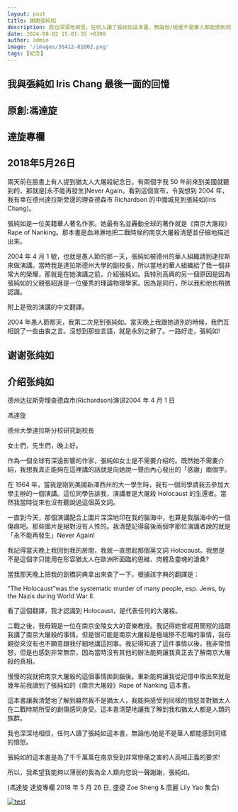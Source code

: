 ```yaml
---
layout: post
title: 謝謝張純如
description: 我也深深地相信，任何人讀了張純如這本書，無論他/她是不是華人都能感到同樣的憤怒。
date: 2024-08-02 15:01:35 +0300
author: admin
image: '/images/36412-81002.png'
tags: [紀念]
---
```

## 我與張純如 Iris Chang 最後一面的回憶

## 原創:馮達旋

## 達旋專欄

## 2018年5月26日

兩天前在臉書上有人提到猶太人大屠殺紀念日。有兩個字我 50 年前來到美國就聽到的，那就是[永不能再發生]Never Again。看到這個宣布，令我想到 2004 年，我有幸在德州達拉斯旁邊的理查德森市 Richardson 的中國城見到張純如(Iris Chang)。

張純如是一位美籍華人著名作家。她最有名並轟動全球的著作就是《南京大屠殺》Rape of Nanking。那本書是血淋淋地把二戰時候的南京大屠殺清楚並仔細地描述出來。

2004 年 4 月 1 號，也就是愚人節的那一天，張純如被德州的華人組織請到達拉斯來做演講。當時我是達拉斯德州大學的副校長，所以當地的華人組織給了我一個非常大的榮耀，那就是在她演講之前，介紹張純如。我特別高興的另一個原因是因為張純如的父親張紹進是一位優秀的理論物理學家。因為是同行，所以我和他也稍微認識。

附上是我的演講的中文翻譯。

2004 年愚人節那天，我第二次見到張純如。當天晚上我跟她道別的時候，我們互相說了一些由衷之言。沒想到那些言語，就是永別之辭了。一路好走，張純如!

## 谢谢张纯如

## 介绍张纯如

德州达拉斯旁理查德森市(Richardson)演讲2004 年 4 月 1 日

馮達旋

德州大學達拉斯分校研究副校長

女士們，先生們，晚上好。

作為一個全球有深遠影響的作家，張純如女士是不需要介紹的。既然她不需要介紹，我想我真正能夠在這裡講的話就是向她說一聲由內心發出的「感謝」兩個字。

在 1964 年，當我是剛到美國新澤西州的大一學生時，我有一個同學請我去參加大學主辦的一個演講。這位同學告訴我，演講者是大屠殺 Holocaust 的生還者。當然我當時從來也沒有聽說過這個英文詞。

一直到今天，那個演講配合上圖片深深地印在我的腦海中，也算是我腦海中的一個傷痕吧。那些圖片是絕對沒有人性的。我清楚記得最後兩個字那位演講者說的就是「永不能再發生」Never Again!

我記得當天晚上我回到我的房間，我就一直想起那個英文詞 Holocaust。我想是不是這個字只能用在形容猶太人在歐洲所面臨的思維、肉體及靈魂的滄桑?

當我那天晚上把我的劍橋詞典拿出來查了一下，根據該字典的翻譯是：

“The Holocaust”was the systematic murder of many people, esp. Jews, by the Nazis during World War II.

看了這個翻譯，我才認識到 Holocaust，是代表任何的大屠殺。

二戰之後，我母親是一位在南京金陵女大的音樂教授。我記得她曾經用簡短的話跟我講了南京大屠殺的事情。但是很可能是南京大屠殺是極端慘不忍睹的事情，我母親從來沒有也不願意跟我仔細地講這回事。我記得知道了這件事情以後，我非常憤怒，但是也感到非常無奈，因為當時沒有其他的辦法能夠讓我真正去了解南京大屠殺的真相。

慢慢的我就把南京大屠殺的這個事情拋到腦後。重新能夠讓我從記憶中取出來就是幾年前我讀到了張純如的《南京大屠殺》Rape of Nanking 這本書。

這本書讓我清楚地了解到雖然我不是猶太人，我能夠感受到同樣的憤怒並對猶太人在二戰時期所受的創傷感同身受。這本書清楚地讓我了解到我和猶太人都是人類的族群。

我也深深地相信，任何人讀了張純如這本書，無論他/她是不是華人都能感到同樣的憤怒。

張純如的這本書是為了千千萬萬在南京受到非常慘痛之害的人高喊正義的要求!

所以，我希望我能夠以薄弱的我為全人類向您說一聲謝謝，張純如。

(馮達旋 達旋專欄 2018 年 5 月 26 日, 盛捷 Zoe Sheng & 麼麗 Lily Yao 集合)


<a href="https://eng.irischanglabs.com/pdf/6_Da Hsuan Feng.pdf" target="_blank">
  <img src="https://eng.irischanglabs.com/images/6_Da Hsuan Feng.png" alt="test" title="点击查看PDF">
</a>
